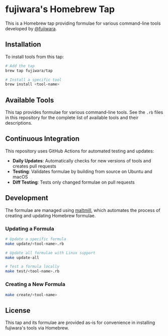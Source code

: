 # fujiwara's Homebrew Tap

This is a Homebrew tap providing formulae for various command-line tools developed by [@fujiwara](https://github.com/fujiwara).

## Installation

To install tools from this tap:

```bash
# Add the tap
brew tap fujiwara/tap

# Install a specific tool
brew install <tool-name>
```

## Available Tools

This tap provides formulae for various command-line tools. See the `.rb` files in this repository for the complete list of available tools and their descriptions.

## Continuous Integration

This repository uses GitHub Actions for automated testing and updates:

- **Daily Updates**: Automatically checks for new versions of tools and creates pull requests
- **Testing**: Validates formulae by building from source on Ubuntu and macOS
- **Diff Testing**: Tests only changed formulae on pull requests

## Development

The formulae are managed using [maltmill](https://github.com/Songmu/maltmill), which automates the process of creating and updating Homebrew formulae.

### Updating a Formula

```bash
# Update a specific formula
make update/<tool-name>.rb

# Update all formulae with Linux support
make update-all

# Test a formula locally
make test/<tool-name>.rb
```

### Creating a New Formula

```bash
make create/<tool-name>
```

## License

This tap and its formulae are provided as-is for convenience in installing fujiwara's tools via Homebrew.
